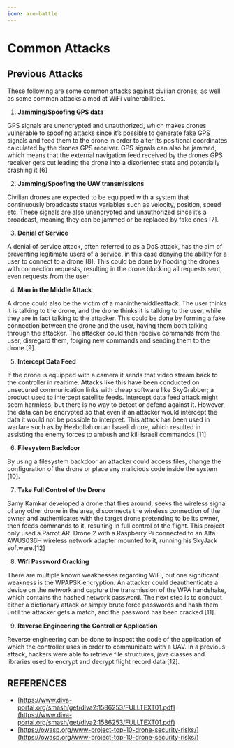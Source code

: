 ```yaml
---
icon: axe-battle
---
```


# Common Attacks

## Previous Attacks

These following are some common attacks against civilian drones, as well as some common attacks aimed at Wi­Fi vulnerabilities.&#x20;



1. **Jamming/Spoofing GPS data**&#x20;

GPS signals are unencrypted and unauthorized, which makes drones vulnerable to spoofing attacks since it’s possible to generate fake GPS signals and feed them to the drone in order to alter its positional coordinates calculated by the drones GPS receiver. GPS signals can also be jammed, which means that the external navigation feed received by the drones GPS receiver gets cut leading the drone into a disoriented state and potentially crashing it \[6]



2. **Jamming/Spoofing the UAV transmissions**

Civilian drones are expected to be equipped with a system that continuously broadcasts status variables such as velocity, position, speed etc. These signals are also unencrypted and unauthorized since it’s a broadcast, meaning they can be jammed or be replaced by fake ones \[7].



3. **Denial of Service**

A denial of service attack, often referred to as a DoS attack, has the aim of preventing legitimate users of a service, in this case denying the ability for a user to connect to a drone \[8]. This could be done by flooding the drones with connection requests, resulting in the drone blocking all requests sent, even requests from the user.



4. **Man in the Middle Attack**

A drone could also be the victim of a man­in­the­middle­attack. The user thinks it is talking to the drone, and the drone thinks it is talking to the user, while they are in fact talking to the attacker. This could be done by forming a fake connection between the drone and the user, having them both talking through the attacker. The attacker could then receive commands from the user, disregard them, forging new commands and sending them to the drone \[9].



5. **Intercept Data Feed**

If the drone is equipped with a camera it sends that video stream back to the controller in real­time. Attacks like this have been conducted on unsecured communication links with cheap software like SkyGrabber; a product used to intercept satellite feeds. Intercept data feed attack might seem harmless, but there is no way to detect or defend against it. However, the data can be encrypted so that even if an attacker would intercept the data it would not be possible to interpret. This attack has been used in warfare such as by Hezbollah on an Israeli drone, which resulted in assisting the enemy forces to ambush and kill Israeli commandos.\[11]



6. **Filesystem Backdoor**

By using a filesystem backdoor an attacker could access files, change the configuration of the drone or place any malicious code inside the system \[10].



7. **Take Full Control of the Drone**

Samy Kamkar developed a drone that flies around, seeks the wireless signal of any other drone in the area, disconnects the wireless connection of the owner and authenticates with the target drone pretending to be its owner, then feeds commands to it, resulting in full control of the flight. This project only used a Parrot AR. Drone 2 with a Raspberry Pi connected to an Alfa AWUS036H wireless network adapter mounted to it, running his SkyJack software.\[12]



8. **Wifi Password Cracking**

There are multiple known weaknesses regarding Wi­Fi, but one significant weakness is the WPA­PSK encryption. An attacker could deauthenticate a device on the network and capture the transmission of the WPA handshake, which contains the hashed network password. The next step is to conduct either a dictionary attack or simply brute force passwords and hash them until the attacker gets a match, and the password has been cracked \[11].



9. **Reverse Engineering the Controller Application**

Reverse engineering can be done to inspect the code of the application of which the controller uses in order to communicate with a UAV. In a previous attack, hackers were able to retrieve file structures, java classes and libraries used to encrypt and decrypt flight record data \[12].







## REFERENCES

* [https://www.diva-portal.org/smash/get/diva2:1586253/FULLTEXT01.pdf](https://www.diva-portal.org/smash/get/diva2:1586253/FULLTEXT01.pdf)
* [https://owasp.org/www-project-top-10-drone-security-risks/](https://owasp.org/www-project-top-10-drone-security-risks/)
